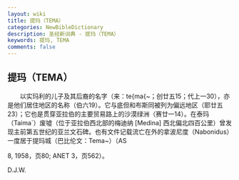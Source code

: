 ```yaml
---
layout: wiki
title: 提玛（TEMA）
categories: NewBibleDictionary
description: 圣经新词典 - 提玛（TEMA）
keywords: 提玛, TEMA
comments: false
---
```


## 提玛（TEMA）

　　以实玛利的儿子及其后裔的名字（来：te{ma{~；创廿五15；代上一30），亦是他们居住地区的名称（伯六19）。它与底但和布斯同被列为偏远地区（耶廿五23）；它也是贯穿亚拉伯的主要贸易路上的沙漠绿洲（赛廿一14）。在泰玛（Taima`）废墟（位于亚拉伯西北部的梅迪纳 [Medina] 西北偏北四百公里）曾发现主前第五世纪的亚兰文石碑。也有文件记载流亡在外的拿波尼度（Nabonidus）一度居于提玛城（巴比伦文：Tema~）（AS

8, 1958，页80; ANET 3，页562）。

D.J.W.








